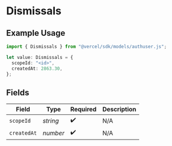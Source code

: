 # Dismissals

## Example Usage

```typescript
import { Dismissals } from "@vercel/sdk/models/authuser.js";

let value: Dismissals = {
  scopeId: "<id>",
  createdAt: 2863.30,
};
```

## Fields

| Field              | Type               | Required           | Description        |
| ------------------ | ------------------ | ------------------ | ------------------ |
| `scopeId`          | *string*           | :heavy_check_mark: | N/A                |
| `createdAt`        | *number*           | :heavy_check_mark: | N/A                |
